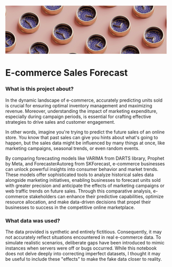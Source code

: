 ![alt text](https://github.com/algerza/ecommerce_time_series_forecast/blob/main/cover.jpg?raw=true)

# E-commerce Sales Forecast


### What is this project about?
In the dynamic landscape of e-commerce, accurately predicting units sold is crucial for ensuring optimal inventory management and maximizing revenue. Moreover, understanding the impact of marketing expenditure, especially during campaign periods, is essential for crafting effective strategies to drive sales and customer engagement. 

In other words, imagine you're trying to predict the future sales of an online store. You know that past sales can give you hints about what's going to happen, but the sales data might be influenced by many things at once, like marketing campaigns, seasonal trends, or even random events.

By comparing forecasting models like VARIMA from DARTS library, Prophet by Meta, and ForecasterAutoreg from SKForecast, e-commerce businesses can unlock powerful insights into consumer behavior and market trends. These models offer sophisticated tools to analyze historical sales data alongside marketing initiatives, enabling businesses to forecast units sold with greater precision and anticipate the effects of marketing campaigns or web traffic trends on future sales. Through this comparative analysis, e-commerce stakeholders can enhance their predictive capabilities, optimize resource allocation, and make data-driven decisions that propel their businesses to success in the competitive online marketplace.

### What data was used?
The data provided is synthetic and entirely fictitious. Consequently, it may not accurately reflect situations encountered in real e-commerce data. To simulate realistic scenarios, deliberate gaps have been introduced to mimic instances when servers were off or bugs occurred. While this notebook does not delve deeply into correcting imperfect datasets, I thought it may be useful to include these "effects" to make the fake data closer to reality.